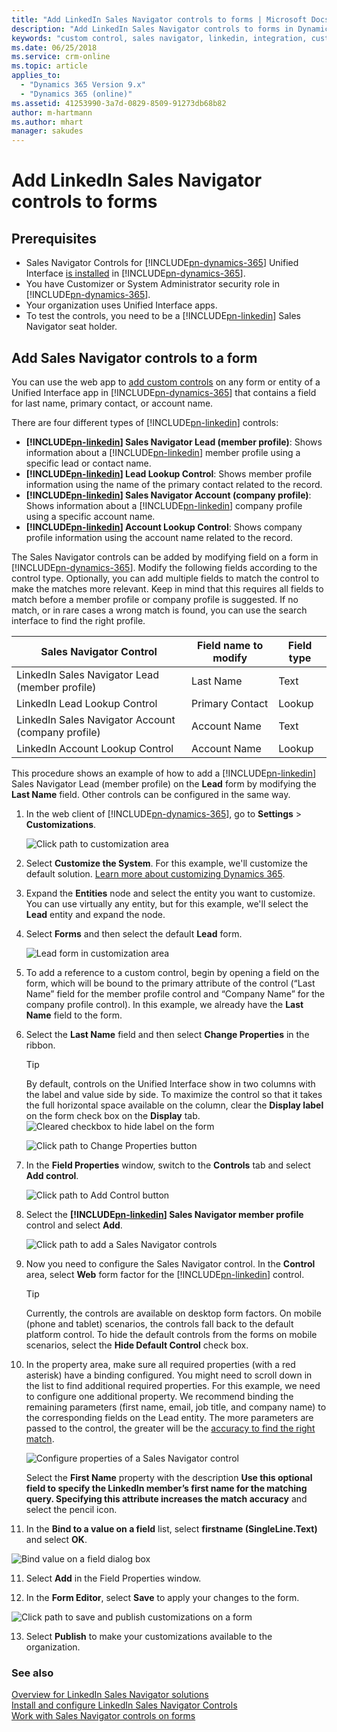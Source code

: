 ```yaml
---
title: "Add LinkedIn Sales Navigator controls to forms | Microsoft Docs"
description: "Add LinkedIn Sales Navigator controls to forms in Dynamics 365."
keywords: "custom control, sales navigator, linkedin, integration, customization"
ms.date: 06/25/2018
ms.service: crm-online
ms.topic: article
applies_to:
  - "Dynamics 365 Version 9.x"
  - "Dynamics 365 (online)"
ms.assetid: 41253990-3a7d-0829-8509-91273db68b82
author: m-hartmann
ms.author: mhart
manager: sakudes
---
```


# Add LinkedIn Sales Navigator controls to forms

## Prerequisites

- Sales Navigator Controls for [!INCLUDE[pn-dynamics-365](../includes/pn-dynamics-365.md)] Unified Interface [is installed](install-sales-navigator.md) in [!INCLUDE[pn-dynamics-365](../includes/pn-dynamics-365.md)].
- You have Customizer or System Administrator security role in [!INCLUDE[pn-dynamics-365](../includes/pn-dynamics-365.md)]. 
- Your organization uses Unified Interface apps.
- To test the controls, you need to be a [!INCLUDE[pn-linkedin](../includes/pn-linkedin.md)] Sales Navigator seat holder.

## Add Sales Navigator controls to a form

You can use the web app to [add custom controls](https://docs.microsoft.com/dynamics365/customer-engagement/customize/use-custom-controls-data-visualizations) on any form or entity of a Unified Interface app in [!INCLUDE[pn-dynamics-365](../includes/pn-dynamics-365.md)] that contains a field for last name, primary contact, or account name. 

There are four different types of [!INCLUDE[pn-linkedin](../includes/pn-linkedin.md)] controls: 
 
- **[!INCLUDE[pn-linkedin](../includes/pn-linkedin.md)] Sales Navigator Lead (member profile)**: Shows information about a [!INCLUDE[pn-linkedin](../includes/pn-linkedin.md)] member profile using a specific lead or contact name.
- **[!INCLUDE[pn-linkedin](../includes/pn-linkedin.md)] Lead Lookup Control**: Shows member profile information using the name of the primary contact related to the record.
- **[!INCLUDE[pn-linkedin](../includes/pn-linkedin.md)] Sales Navigator Account (company profile)**: Shows information about a [!INCLUDE[pn-linkedin](../includes/pn-linkedin.md)] company profile using a specific account name. 
- **[!INCLUDE[pn-linkedin](../includes/pn-linkedin.md)] Account Lookup Control**: Shows company profile information using the account name related to the record.  

The Sales Navigator controls can be added by modifying field on a form in [!INCLUDE[pn-dynamics-365](../includes/pn-dynamics-365.md)]. Modify the following fields according to the control type. Optionally, you can add multiple fields to match the control to make the matches more relevant. Keep in mind that this requires all fields to match before a member profile or company profile is suggested. If no match, or in rare cases a wrong match is found, you can use the search interface to find the right profile.

| Sales Navigator Control                            | Field name to modify | Field type |
|----------------------------------------------------|----------------------|------------|
| LinkedIn Sales Navigator Lead (member profile)      | Last Name            | Text       |
| LinkedIn Lead Lookup Control                       | Primary Contact      | Lookup     |
| LinkedIn Sales Navigator Account (company profile) | Account Name         | Text       |
| LinkedIn Account Lookup Control                    | Account Name         | Lookup     |



This procedure shows an example of how to add a [!INCLUDE[pn-linkedin](../includes/pn-linkedin.md)] Sales Navigator Lead (member profile) on the **Lead** form by modifying the **Last Name** field. Other controls can be configured in the same way.

1. In the web client of [!INCLUDE[pn-dynamics-365](../includes/pn-dynamics-365.md)], go to **Settings** > **Customizations**.

   ![Click path to customization area](media/customizations-nav-bar.png "Click path to customization area")

2. Select **Customize the System**. For this example, we'll customize the default solution. [Learn more about customizing Dynamics 365](https://docs.microsoft.com/dynamics365/customer-engagement/customize/solutions-overview).

3. Expand the **Entities** node and select the entity you want to customize. You can use virtually any entity, but for this example, we'll select the **Lead** entity and expand the node.

4. Select **Forms** and then select the default **Lead** form.

   ![Lead form in customization area](media/select-lead-form-sales-navigator.png "Lead form in customization area")

5. To add a reference to a custom control, begin by opening a field on the form, which will be bound to the primary attribute of the control (“Last Name” field for the member profile control and “Company Name” for the company profile control). In this example, we already have the **Last Name** field to the form.

6. Select the **Last Name** field and then select **Change Properties** in the ribbon.
    > [!TIP]
    > By default, controls on the Unified Interface show in two columns with the label and value side by side. To maximize the control so that it takes the full horizontal space available on the column, clear the **Display label** on the form check box on the **Display** tab.    
    > ![Cleared checkbox to hide label on the form](media/display-label-form-cleared.png "Cleared checkbox to hide label on the form")

   ![Click path to Change Properties button](media/change-form-properties.png "Click path to Change Properties button")

6. In the **Field Properties** window, switch to the **Controls** tab and select **Add control**.

   ![Click path to Add Control button](media/add-control.png "Click path to Add Control button")

7. Select the **[!INCLUDE[pn-linkedin](../includes/pn-linkedin.md)] Sales Navigator member profile** control and select **Add**.

   ![Click path to add a Sales Navigator controls](media/add-control-to-form.png "Click path to add a Sales Navigator control")

8. Now you need to configure the Sales Navigator control. In the **Control** area, select **Web** form factor for the [!INCLUDE[pn-linkedin](../includes/pn-linkedin.md)] control. 
    > [!TIP]
    > Currently, the controls are available on desktop form factors. On mobile (phone and tablet) scenarios, the controls fall back to the default platform control. To hide the default controls from the forms on mobile scenarios, select the **Hide Default Control** check box.

   

9. In the property area, make sure all required properties (with a red asterisk) have a binding configured. You might need to scroll down in the list to find additional required properties. For this example, we need to configure one additional property. We recommend binding the remaining parameters (first name, email, job title, and company name) to the corresponding fields on the Lead entity. The more parameters are passed to the control, the greater will be the [accuracy to find the right match](https://www.linkedin.com/help/sales-navigator/answer/77041/leads-contacts-and-accounts-matching-between-sales-navigator-and-your-crm).  


   ![Configure properties of a Sales Navigator control](media/configure-sales-navigator-control.png "Configure properties of a Sales Navigator control")

   Select the **First Name** property with the description **Use this optional field to specify the LinkedIn member’s first name for the matching query. Specifying this attribute increases the match accuracy** and select the pencil icon. 

10. In the **Bind to a value on a field** list, select **firstname (SingleLine.Text)** and select **OK**.

  ![Bind value on a field dialog box](media/configure-lastname-property.png "Bind value on a field dialog box")

11. Select **Add** in the Field Properties window.

12. In the **Form Editor**, select **Save** to apply your changes to the form. 

  ![Click path to save and publish customizations on a form](media/save-publish-customizations.png "Click path to save and publish customizations on a form")

13. Select **Publish** to make your customizations available to the organization.

### See also

[Overview for LinkedIn Sales Navigator solutions](integrate-sales-navigator.md)     
[Install and configure LinkedIn Sales Navigator Controls](install-sales-navigator.md)     
[Work with Sales Navigator controls on forms](view-sales-navigator-forms.md)

